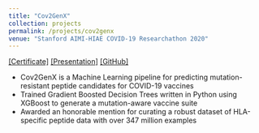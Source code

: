 ```yaml
---
title: "Cov2GenX"
collection: projects
permalink: /projects/cov2genx
venue: "Stanford AIMI-HIAE COVID-19 Researchathon 2020"
---  
```

[[Certificate]](https://sharanramjee.github.io/files/certificates/Stanford_AIMI-HIAE_COVID-19_Researchathon_2020_Certificate.pdf)
[[Presentation]](https://sharanramjee.github.io/files/talks/cov2genx.pdf)
[[GitHub]](https://github.com/sharanramjee/aimi-cov2genx)

* Cov2GenX is a Machine Learning pipeline for predicting mutation-resistant peptide candidates for COVID-19 vaccines
* Trained Gradient Boosted Decision Trees written in Python using XGBoost to generate a mutation-aware vaccine suite
* Awarded an honorable mention for curating a robust dataset of HLA-specific peptide data with over 347 million examples
